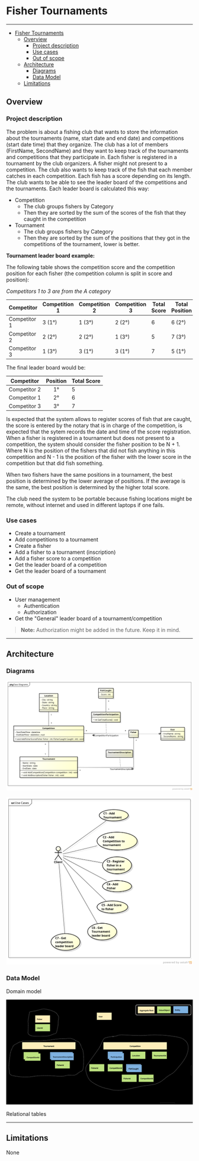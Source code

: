 # Fisher Tournaments
---

- [Fisher Tournaments](#fisher-tournaments)
  - [Overview](#overview)
    - [Project description](#project-description)
    - [Use cases](#use-cases)
    - [Out of scope](#out-of-scope)
  - [Architecture](#architecture)
    - [Diagrams](#diagrams)
    - [Data Model](#data-model)
  - [Limitations](#limitations)

## Overview

### Project description
The problem is about a fishing club that wants to store the information about the tournaments (name, start date and end date) and competitions (start date time) that they organize. The club has a lot of members (FirstName, SecondName) and they want to keep track of the tournaments and competitions that they participate in. Each fisher is registered in a tournament by the club organizers. A fisher might not present to a competition. The club also wants to keep track of the fish that each member catches in each competition. Each fish has a score depending on its length. The club wants to be able to see the leader board of the competitions and the tournaments. Each leader board is calculated this way:
- Competition
  - The club groups fishers by Category
  - Then they are sorted by the sum of the scores of the fish that they caught in the competition
- Tournament
  - The club groups fishers by Category
  - Then they are sorted by the sum of the positions that they got in the competitions of the tournament, lower is better.

**Tournament leader board example:**

The following table shows the competition score and the competition position for each fisher (the competition column is split in score and position):

*Competitors 1 to 3 are from the A category*

| Competitor   | Competition 1 | Competition 2 | Competition 3 | Total Score | Total Position |
| ------------ | ------------- | ------------- | ------------- | ----------- | -------------- |
| Competitor 1 | 3 (1°)        | 1 (3°)        | 2 (2°)        | 6           | 6 (2°)         |
| Competitor 2 | 2 (2°)        | 2 (2°)        | 1 (3°)        | 5           | 7 (3°)         |
| Competitor 3 | 1 (3°)        | 3 (1°)        | 3 (1°)        | 7           | 5 (1°)         |

The final leader board would be:

| Competitor   | Position | Total Score |
| ------------ | :------: | ----------- |
| Competitor 2 |    1°    | 5           |
| Competitor 1 |    2°    | 6           |
| Competitor 3 |    3°    | 7           |

Is expected that the system allows to register scores of fish that are caught, the score is entered by the notary that is in charge of the competition, is expected that the sytem records the date and time of the score registration.
When a fisher is registered in a tournament but does not present to a competition, the system should consider the fisher position to be N + 1. Where N is the position of the fishers that did not fish anything in this competition and N - 1 is the position of the fisher with the lower score in the competition but that did fish something.

When two fishers have the same positions in a tournament, the best position is determined by the lower average of positions. If the average is the same, the best position is determined by the higher total score.

The club need the system to be portable because fishing locations might be remote, without internet and used in different laptops if one fails.

### Use cases
- Create a tournament
- Add competitions to a tournament
- Create a fisher
- Add a fisher to a tournament (inscription)
- Add a fisher score to a competition
- Get the leader board of a competition
- Get the leader board of a tournament

### Out of scope
- User management
  - Authentication
  - Authorization
- Get the "General" leader board of a tournament/competition

> **Note:** Authorization might be added in the future. Keep it in mind.

---
## Architecture

### Diagrams

![Class Diagram](./docs/Diagrams/../../Diagrams/TournamentClassDiagram.png)

![Use cases](Diagrams/UseCases.png)

### Data Model
Domain model

![Domain Model](Diagrams/DomainModel.png)

Relational tables

---
## Limitations
None